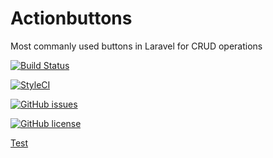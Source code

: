 # Actionbuttons

Most commanly used buttons in Laravel for CRUD operations

[![Build Status](https://travis-ci.org/ManojKiranA/actionbuttons.svg?branch=master)](https://travis-ci.org/ManojKiranA/actionbuttons)

[![StyleCI](https://github.styleci.io/repos/235732785/shield?branch=master)](https://github.styleci.io/repos/235732785)

[![GitHub issues](https://img.shields.io/github/issues/ManojKiranA/actionbuttons?style=flat-square)](https://github.com/ManojKiranA/actionbuttons/issues)

[![GitHub license](https://img.shields.io/github/license/ManojKiranA/actionbuttons?style=flat-square)](https://github.com/ManojKiranA/actionbuttons)   

[Test](https://github.com/ManojKiranA/actionbuttons/workflows/Test/badge.svg?branch=master)